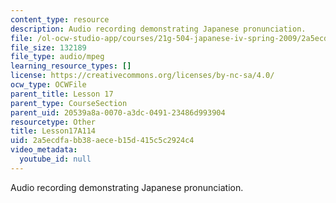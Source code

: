 ```yaml
---
content_type: resource
description: Audio recording demonstrating Japanese pronunciation.
file: /ol-ocw-studio-app/courses/21g-504-japanese-iv-spring-2009/2a5ecdfabb38aeceb15d415c5c2924c4_Lesson17A114.mp3
file_size: 132189
file_type: audio/mpeg
learning_resource_types: []
license: https://creativecommons.org/licenses/by-nc-sa/4.0/
ocw_type: OCWFile
parent_title: Lesson 17
parent_type: CourseSection
parent_uid: 20539a8a-0070-a3dc-0491-23486d993904
resourcetype: Other
title: Lesson17A114
uid: 2a5ecdfa-bb38-aece-b15d-415c5c2924c4
video_metadata:
  youtube_id: null
---
```

Audio recording demonstrating Japanese pronunciation.